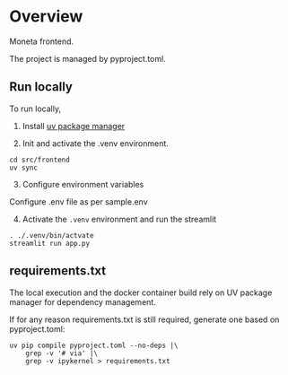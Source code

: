 # Overview
Moneta frontend.

The project is managed by pyproject.toml.

## Run locally

To run locally, 

1. Install [uv package manager](https://docs.astral.sh/uv/getting-started/installation/)

2. Init and activate the .venv environment.
```shell
cd src/frontend
uv sync
```
3. Configure environment variables

Configure .env file as per sample.env

4. Activate the `.venv` environment and run the streamlit
```shell
. ./.venv/bin/actvate
streamlit run app.py
```

## requirements.txt

The local execution and the docker container build rely on UV package manager for dependency management.

If for any reason requirements.txt is still required, generate one based on pyproject.toml:
```shell
uv pip compile pyproject.toml --no-deps |\
    grep -v '# via' |\
    grep -v ipykernel > requirements.txt 
```